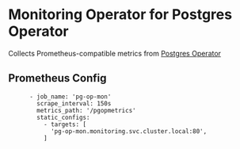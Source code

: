 # Monitoring Operator for Postgres Operator

Collects Prometheus-compatible metrics from [Postgres Operator](https://github.com/zalando/postgres-operator)

## Prometheus Config
```
      - job_name: 'pg-op-mon'
        scrape_interval: 150s
        metrics_path: '/pgopmetrics'
        static_configs:
          - targets: [
            'pg-op-mon.monitoring.svc.cluster.local:80',
          ]
```